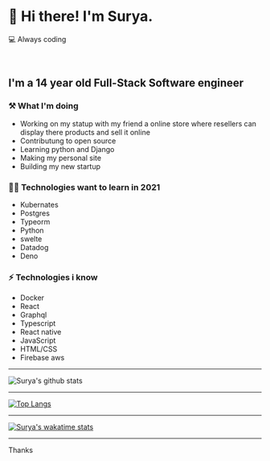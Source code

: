 # 👋 Hi there! I'm Surya.

💻 Always coding

<br/>

## I'm a 14 year old Full-Stack Software engineer 


### ⚒ What I'm doing 

- Working on my statup with my friend a online store where resellers can display there products and sell it online
- Contributung to open source
- Learning python and Django
- Making my personal site
- Building my new startup

### 👨‍💻 Technologies want to learn in 2021

- Kubernates
- Postgres
- Typeorm
- Python
- swelte
- Datadog
- Deno

### ⚡ Technologies i know

- Docker
- React
- Graphql
- Typescript
- React native
- JavaScript
- HTML/CSS
- Firebase aws

---

![Surya's github stats](https://github-readme-stats.vercel.app/api?username=Suryadevelops&show_icons=true&theme=radical)

---

[![Top Langs](https://github-readme-stats.vercel.app/api/top-langs/?username=Suryadevelops&layout=compact)](https://github.com/anuraghazra/github-readme-stats)

---

[![Surya's wakatime stats](https://github-readme-stats.vercel.app/api/wakatime?username=Suryadevelops)](https://github.com/anuraghazra/github-readme-stats)

---

Thanks
